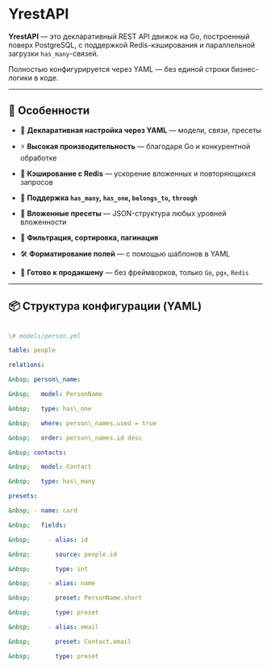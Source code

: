 # YrestAPI



**YrestAPI** — это декларативный REST API движок на Go, построенный поверх PostgreSQL, с поддержкой Redis-кэширования и параллельной загрузки `has_many`-связей.  

Полностью конфигурируется через YAML — без единой строки бизнес-логики в коде.



---



## 🔧 Особенности



- 📁 **Декларативная настройка через YAML** — модели, связи, пресеты

- ⚡ **Высокая производительность** — благодаря Go и конкурентной обработке

- 🚀 **Кэширование с Redis** — ускорение вложенных и повторяющихся запросов

- 🔁 **Поддержка `has_many`, `has_one`, `belongs_to`, `through`**

- 🧩 **Вложенные пресеты** — JSON-структура любых уровней вложенности

- 🔎 **Фильтрация, сортировка, пагинация**

- 🛠️ **Форматирование полей** — с помощью шаблонов в YAML

- 🔐 **Готово к продакшену** — без фреймворков, только `Go`, `pgx`, `Redis`



---



## 📦 Структура конфигурации (YAML)



```yaml

\# models/person.yml

table: people

relations:

&nbsp; person\_name:

&nbsp;   model: PersonName

&nbsp;   type: has\_one

&nbsp;   where: person\_names.used = true

&nbsp;   order: person\_names.id desc

&nbsp; contacts:

&nbsp;   model: Contact

&nbsp;   type: has\_many

presets:

&nbsp; - name: card

&nbsp;   fields:

&nbsp;     - alias: id

&nbsp;       source: people.id

&nbsp;       type: int

&nbsp;     - alias: name

&nbsp;       preset: PersonName.short

&nbsp;       type: preset

&nbsp;     - alias: email

&nbsp;       preset: Contact.email

&nbsp;       type: preset



